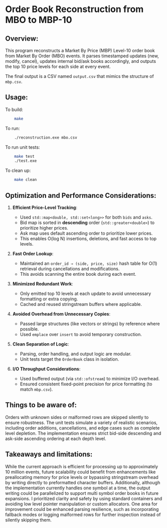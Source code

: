 Order Book Reconstruction from MBO to MBP-10
============================================

Overview:
---------
This program reconstructs a Market By Price (MBP) Level-10 order book from Market By Order (MBO) events. It parses timestamped updates (new, modify, cancel), updates internal bid/ask books accordingly, and outputs the top 10 price levels for each side at every event.

The final output is a CSV named `output.csv` that mimics the structure of `mbp.csv`.

Usage:
------
To build:
```sh
    make
```
To run:
```sh
    ./reconstruction.exe mbo.csv
```

To run unit tests:
```sh
    make test
    ./test.exe
```

To clean up:
```sh
    make clean
```

Optimization and Performance Considerations:
--------------------------------------------
1. **Efficient Price-Level Tracking**:
   - Used `std::map<double, std::set<long>>` for both `bids` and `asks`.
   - Bid map is sorted in **descending** order (`std::greater<double>`) to prioritize higher prices.
   - Ask map uses default ascending order to prioritize lower prices.
   - This enables O(log N) insertions, deletions, and fast access to top levels.

2. **Fast Order Lookup**:
   - Maintained an `order_id → (side, price, size)` hash table for O(1) retrieval during cancellations and modifications.
   - This avoids scanning the entire book during each event.

3. **Minimized Redundant Work**:
   - Only emitted top 10 levels at each update to avoid unnecessary formatting or extra copying.
   - Cached and reused stringstream buffers where applicable.

4. **Avoided Overhead from Unnecessary Copies**:
   - Passed large structures (like vectors or strings) by reference where possible.
   - Used `emplace` over `insert` to avoid temporary construction.

5. **Clean Separation of Logic**:
   - Parsing, order handling, and output logic are modular.
   - Unit tests target the `OrderBook` class in isolation.

6. **I/O Throughput Considerations**:
   - Used buffered output (via `std::ofstream`) to minimize I/O overhead.
   - Ensured consistent fixed-point precision for price formatting (to match `mbp.csv`).

Things to be aware of:
--------------------------------------
Orders with unknown sides or malformed rows are skipped silently to ensure robustness. The unit tests simulate a variety of realistic scenarios, including order additions, cancellations, and edge cases such as complete level depletion. The implementation ensures strict bid-side descending and ask-side ascending ordering at each depth level.

Takeaways and limitations:
-------------------------
While the current approach is efficient for processing up to approximately 10 million events, future scalability could benefit from enhancements like preallocating memory for price levels or bypassing stringstream overhead by writing directly to preformatted character buffers. Additionally, although the implementation currently handles one symbol at a time, the output writing could be parallelized to support multi symbol order books in future expansions. I prioritized clarity and safety by using standard containers and avoiding low level pointer manipulation or custom allocators. One area for improvement could be enhanced parsing resilience, such as incorporating fallback modes or logging malformed rows for further inspection instead of silently skipping them.


